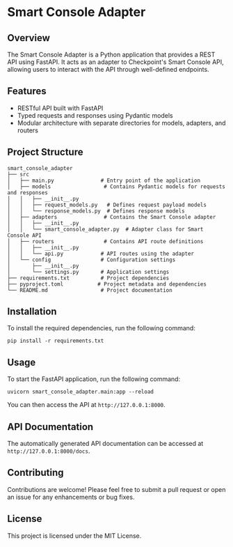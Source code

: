 # Smart Console Adapter

## Overview
The Smart Console Adapter is a Python application that provides a REST API using FastAPI. It acts as an adapter to Checkpoint's Smart Console API, allowing users to interact with the API through well-defined endpoints.

## Features
- RESTful API built with FastAPI
- Typed requests and responses using Pydantic models
- Modular architecture with separate directories for models, adapters, and routers

## Project Structure
```
smart_console_adapter
├── src
│   ├── main.py               # Entry point of the application
│   ├── models                 # Contains Pydantic models for requests and responses
│   │   ├── __init__.py
│   │   ├── request_models.py   # Defines request payload models
│   │   └── response_models.py  # Defines response models
│   ├── adapters               # Contains the Smart Console adapter
│   │   ├── __init__.py
│   │   └── smart_console_adapter.py  # Adapter class for Smart Console API
│   ├── routers                # Contains API route definitions
│   │   ├── __init__.py
│   │   └── api.py            # API routes using the adapter
│   └── config                # Configuration settings
│       ├── __init__.py
│       └── settings.py       # Application settings
├── requirements.txt          # Project dependencies
├── pyproject.toml           # Project metadata and dependencies
└── README.md                 # Project documentation
```

## Installation
To install the required dependencies, run the following command:

```
pip install -r requirements.txt
```

## Usage
To start the FastAPI application, run the following command:

```
uvicorn smart_console_adapter.main:app --reload
```

You can then access the API at `http://127.0.0.1:8000`.

## API Documentation
The automatically generated API documentation can be accessed at `http://127.0.0.1:8000/docs`.

## Contributing
Contributions are welcome! Please feel free to submit a pull request or open an issue for any enhancements or bug fixes.

## License
This project is licensed under the MIT License.